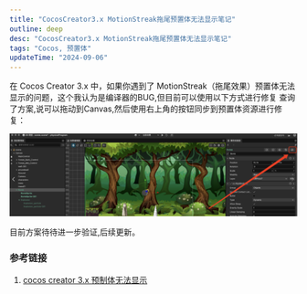 ```yaml
---
title: "CocosCreator3.x MotionStreak拖尾预置体无法显示笔记"
outline: deep
desc: "CocosCreator3.x MotionStreak拖尾预置体无法显示笔记"
tags: "Cocos, 预置体"
updateTime: "2024-09-06"
---
```


在 Cocos Creator 3.x 中，如果你遇到了 MotionStreak（拖尾效果）预置体无法显示的问题，这个我认为是编译器的BUG,但目前可以使用以下方式进行修复
查询了方案,说可以拖动到Canvas,然后使用右上角的按钮同步到预置体资源进行修复：

![同步到预置体](images/2025/04/07/同步到预置体.png)

目前方案待待进一步验证,后续更新。


### 参考链接
1. [cocos creator 3.x 预制体无法显示](https://blog.csdn.net/weixin_42815873/article/details/136059239)